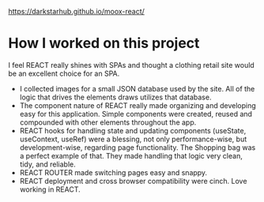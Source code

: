 https://darkstarhub.github.io/moox-react/


# How I worked on this project

I feel REACT really shines with SPAs and thought a clothing retail site would be an excellent choice for an SPA.
- I collected images for a small JSON database used by the site. All of the logic that drives the elements draws utilizes that database. 
- The component nature of REACT really made organizing and developing easy for this application. Simple components were created, reused and compounded with other elements throughout the app.
- REACT hooks for handling state and updating components (useState, useContext, useRef) were a blessing, not only performance-wise, but development-wise, regarding page functionality. The Shopping bag was a perfect example of that. They made handling that logic very clean, tidy, and reliable.
- REACT ROUTER made switching pages easy and snappy.
- REACT deployment and cross browser compatibility were cinch. Love working in REACT. 
